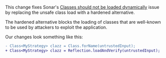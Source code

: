 This change fixes Sonar's [Classes should not be loaded dynamically](https://rules.sonarsource.com/java/RSPEC-2658/) issue by replacing the unsafe class load with a hardened alternative.

The hardened alternative blocks the loading of classes that are well-known to be used by attackers to exploit the application.

Our changes look something like this:

```diff
- Class<MyStrategy> clazz = Class.forName(untrustedInput);
+ Class<MyStrategy> clazz = Reflection.loadAndVerify(untrustedInput);
```
